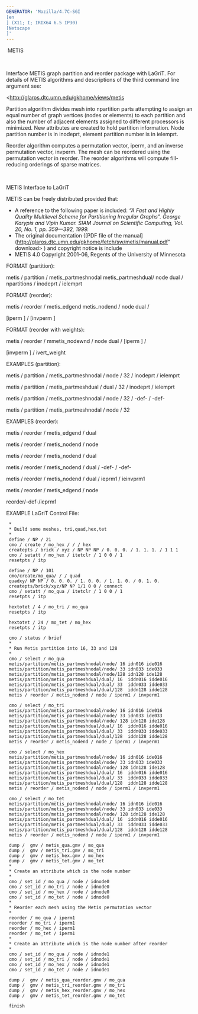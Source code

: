 ```yaml
---
GENERATOR: 'Mozilla/4.7C-SGI 
[en
] (X11; I; IRIX64 6.5 IP30) 
[Netscape
]'
---
```


 METIS

 

 Interface METIS graph partition and reorder package with LaGriT. For
 details of METIS algorithms and descriptions of the third command line
 argument see:

 <http://glaros.dtc.umn.edu/gkhome/views/metis

 Partition algorithm divides mesh into npartition parts attempting to
 assign an equal number of graph vertices (nodes or elements) to each
 partition and also the number of adjacent elements assigned to
 different processors is minimized. New attributes are created to hold
 partition information. Node partition number is in inodeprt, element
 partition number is in ielemprt.

 Reorder algorithm computes a permutation vector, iperm, and an inverse
 permutation vector, invperm. The mesh can be reordered using the
 permutation vector in reorder. The reorder algorithms will compute
 fill-reducing orderings of sparse matrices.

  

METIS Interface to LaGriT

 METIS can be freely distributed provided that:

 -   A reference to the following paper is included: *“A Fast and
     Highly Quality Multilevel Scheme for Partitioning Irregular
     Graphs”. George Karypis and Vipin Kumar. SIAM Journal on
     Scientific Computing, Vol. 20, No. 1, pp. 359—392, 1999.*
 -   The original documentation ([PDF file of the
     manual](http://glaros.dtc.umn.edu/gkhome/fetch/sw/metis/manual.pdf" download> </a>)
     and copyright notice is include
 -   METIS 4.0 Copyright 2001-06, Regents of the University of
     Minnesota


FORMAT (partition):

 

 metis / partition / metis\_partmeshnodal  metis\_partmeshdual/ node 
 dual / npartitions / inodeprt / ielemprt

FORMAT (reorder):

 metis / reorder / metis\_edgend  metis\_nodend / node  dual /
 
[iperm
] / 
[invperm
]

FORMAT (reorder with weights):

 metis / reorder / mmetis\_nodewnd / node  dual / 
[iperm
] /
 
[invperm
] / ivert\_weight

EXAMPLES (partition):

 metis / partition / metis\_partmeshnodal / node / 32 / inodeprt /
 ielemprt

 metis / partition / metis\_partmeshdual / dual / 32 / inodeprt /
 ielemprt

 metis / partition / metis\_partmeshnodal / node / 32 / -def- / -def-

 metis / partition / metis\_partmeshnodal / node / 32

EXAMPLES (reorder):

 metis / reorder / metis\_edgend / dual

 metis / reorder / metis\_nodend / node

 metis / reorder / metis\_nodend / dual

 metis / reorder / metis\_nodend / dual / -def- / -def-

 metis / reorder / metis\_nodend / dual / ieprm1 / ieinvprm1

 metis / reorder / metis\_edgend / node

 reorder/-def-/ieprm1

EXAMPLE LaGriT Control File:

     *
     * Build some meshes, tri,quad,hex,tet
     *
     define / NP / 21
     cmo / create / mo_hex / / / hex
     createpts / brick / xyz / NP NP NP / 0. 0. 0. / 1. 1. 1. / 1 1 1
     cmo / setatt / mo_hex / itetclr / 1 0 0 / 1
     resetpts / itp

     define / NP / 101
     cmo/create/mo_qua/ / / quad
     quadxy/ NP NP / 0. 0. 0. / 1. 0. 0. / 1. 1. 0. / 0. 1. 0.
     createpts/brick/xyz/NP NP 1/1 0 0 / connect
     cmo / setatt / mo_qua / itetclr / 1 0 0 / 1
     resetpts / itp

     hextotet / 4 / mo_tri / mo_qua
     resetpts / itp

     hextotet / 24 / mo_tet / mo_hex
     resetpts / itp

     cmo / status / brief
     *
     * Run Metis partition into 16, 33 and 128
     *
     cmo / select / mo_qua
     metis/partition/metis_partmeshnodal/node/ 16 idn016 ide016                         
     metis/partition/metis_partmeshnodal/node/ 33 idn033 ide033                         
     metis/partition/metis_partmeshnodal/node/128 idn128 ide128    
     metis/partition/metis_partmeshdual/dual/ 16  iddn016 idde016
     metis/partition/metis_partmeshdual/dual/ 33  iddn033 idde033
     metis/partition/metis_partmeshdual/dual/128  iddn128 idde128
     metis / reorder / metis_nodend / node / iperm1 / invperm1

     cmo / select / mo_tri
     metis/partition/metis_partmeshnodal/node/ 16 idn016 ide016                         
     metis/partition/metis_partmeshnodal/node/ 33 idn033 ide033                         
     metis/partition/metis_partmeshnodal/node/ 128 idn128 ide128    
     metis/partition/metis_partmeshdual/dual/ 16  iddn016 idde016
     metis/partition/metis_partmeshdual/dual/ 33  iddn033 idde033
     metis/partition/metis_partmeshdual/dual/128  iddn128 idde128
     metis / reorder / metis_nodend / node / iperm1 / invperm1

     cmo / select / mo_hex
     metis/partition/metis_partmeshnodal/node/ 16 idn016 ide016                         
     metis/partition/metis_partmeshnodal/node/ 33 idn033 ide033                         
     metis/partition/metis_partmeshnodal/node/ 128 idn128 ide128    
     metis/partition/metis_partmeshdual/dual/ 16  iddn016 idde016
     metis/partition/metis_partmeshdual/dual/ 33  iddn033 idde033
     metis/partition/metis_partmeshdual/dual/128  iddn128 idde128
     metis / reorder / metis_nodend / node / iperm1 / invperm1

     cmo / select / mo_tet
     metis/partition/metis_partmeshnodal/node/ 16 idn016 ide016                         
     metis/partition/metis_partmeshnodal/node/ 33 idn033 ide033                         
     metis/partition/metis_partmeshnodal/node/ 128 idn128 ide128    
     metis/partition/metis_partmeshdual/dual/ 16  iddn016 idde016
     metis/partition/metis_partmeshdual/dual/ 33  iddn033 idde033
     metis/partition/metis_partmeshdual/dual/128  iddn128 idde128
     metis / reorder / metis_nodend / node / iperm1 / invperm1

     dump /  gmv / metis_qua.gmv / mo_qua
     dump /  gmv / metis_tri.gmv / mo_tri
     dump /  gmv / metis_hex.gmv / mo_hex
     dump /  gmv / metis_tet.gmv / mo_tet
     *
     * Create an attribute which is the node number
     *
     cmo / set_id / mo_qua / node / idnode0
     cmo / set_id / mo_tri / node / idnode0
     cmo / set_id / mo_hex / node / idnode0
     cmo / set_id / mo_tet / node / idnode0
     *
     * Reorder each mesh using the Metis permutation vector
     *
     reorder / mo_qua / iperm1
     reorder / mo_tri / iperm1
     reorder / mo_hex / iperm1
     reorder / mo_tet / iperm1
     *
     * Create an attribute which is the node number after reorder
     *
     cmo / set_id / mo_qua / node / idnode1
     cmo / set_id / mo_tri / node / idnode1
     cmo / set_id / mo_hex / node / idnode1
     cmo / set_id / mo_tet / node / idnode1

     dump /  gmv / metis_qua_reorder.gmv / mo_qua
     dump /  gmv / metis_tri_reorder.gmv / mo_tri
     dump /  gmv / metis_hex_reorder.gmv / mo_hex
     dump /  gmv / metis_tet_reorder.gmv / mo_tet

     finish                                                                          

 

